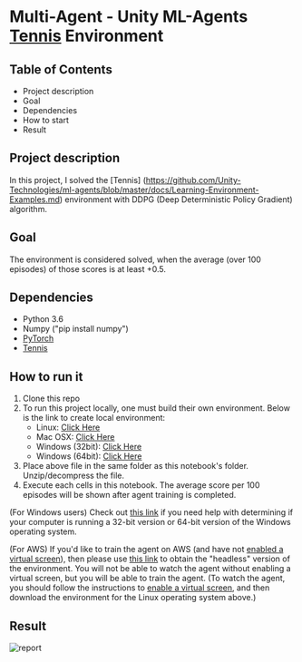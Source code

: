 # Multi-Agent - Unity ML-Agents [Tennis](https://github.com/Unity-Technologies/ml-agents/blob/master/docs/Learning-Environment-Examples.md) Environment

## Table of Contents
* Project description
* Goal
* Dependencies
* How to start
* Result

## Project description
In this project, I solved the [Tennis] (https://github.com/Unity-Technologies/ml-agents/blob/master/docs/Learning-Environment-Examples.md) environment with DDPG (Deep Deterministic Policy Gradient) algorithm.

## Goal
The environment is considered solved, when the average (over 100 episodes) of those scores is at least +0.5.

## Dependencies
* Python 3.6
* Numpy ("pip install numpy")
* [PyTorch](https://pytorch.org/)
* [Tennis](https://github.com/Unity-Technologies/ml-agents/blob/master/docs/Learning-Environment-Examples.md)

## How to run it
1. Clone this repo
2. To run this project locally, one must build their own environment.
   Below is the link to create local environment:
   * Linux: [Click Here](https://s3-us-west-1.amazonaws.com/udacity-drlnd/P3/Tennis/Tennis_Linux.zip)
   * Mac OSX: [Click Here](https://s3-us-west-1.amazonaws.com/udacity-drlnd/P3/Tennis/Tennis.app.zip)
   * Windows (32bit): [Click Here](https://s3-us-west-1.amazonaws.com/udacity-drlnd/P3/Tennis/Tennis_Windows_x86.zip)
   * Windows (64bit): [Click Here](https://s3-us-west-1.amazonaws.com/udacity-drlnd/P3/Tennis/Tennis_Windows_x86_64.zip)
3. Place above file in the same folder as this notebook's folder. Unzip/decompress the file. 
4. Execute each cells in this notebook. The average score per 100 episodes will be shown after agent training is completed. 

(For Windows users) Check out [this link](https://support.microsoft.com/en-us/help/827218/how-to-determine-whether-a-computer-is-running-a-32-bit-version-or-64) if you need help with determining if your computer is running a 32-bit version or 64-bit version of the Windows operating system.

(For AWS) If you'd like to train the agent on AWS (and have not [enabled a virtual screen](https://github.com/Unity-Technologies/ml-agents/blob/master/docs/Training-on-Amazon-Web-Service.md)), then please use [this link](https://s3-us-west-1.amazonaws.com/udacity-drlnd/P2/Reacher/one_agent/Reacher_Linux_NoVis.zip) to obtain the "headless" version of the environment. You will not be able to watch the agent without enabling a virtual screen, but you will be able to train the agent. (To watch the agent, you should follow the instructions to [enable a virtual screen](https://github.com/Unity-Technologies/ml-agents/blob/master/docs/Training-on-Amazon-Web-Service.md), and then download the environment for the Linux operating system above.)

## Result
![report](https://user-images.githubusercontent.com/39072490/65399605-e341ce00-dd7a-11e9-8237-b17720d42e92.jpg)
